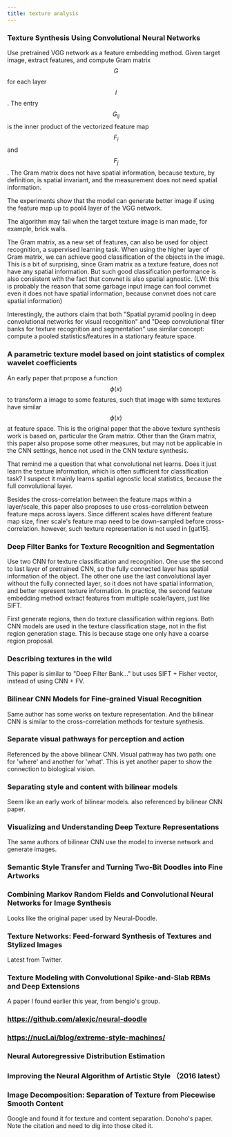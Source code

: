 ```yaml
---
title: texture analysis
---
```


<script type="text/javascript" async
  src="https://cdn.mathjax.org/mathjax/latest/MathJax.js?config=TeX-MML-AM_CHTML">
</script>


### Texture Synthesis Using Convolutional Neural Networks
Use pretrained VGG network as a feature embedding method. Given target image, extract features, and compute Gram matrix $$G$$ for each layer $$l$$. The entry $$G_{ij}$$ is the inner product of the vectorized feature map $$F_i$$ and $$F_j$$. The Gram matrix does not have spatial information, because texture, by definition, is spatial invariant, and the measurement does not need spatial information.

The experiments show that the model can generate better image if using the feature map up to pool4 layer of the VGG network.

The algorithm may fail when the target texture image is man made, for example, brick walls.

The Gram matrix, as a new set of features, can also be used for object recognition, a supervised learning task. When using the higher layer of Gram matrix, we can achieve good classification of the objects in the image. This is a bit of surprising, since Gram matrix as a texture feature, does not have any spatial information. But such good classification performance is also consistent with the fact that convnet is also spatial agnostic. (LW: this is probably the reason that some garbage input image can fool convnet even it does not have spatial information, because convnet does not care spatial information)

Interestingly, the authors claim that both "Spatial pyramid pooling in deep convolutional networks for visual recognition" and "Deep convolutional filter banks for texture recognition and segmentation" use similar concept: compute a pooled statistics/features in a stationary feature space.

### A parametric texture model based on joint statistics of complex wavelet coefficients

An early paper that propose a function $$\phi(x)$$ to transform a image to some features, such that image with same textures have similar $$\phi(x)$$ at feature space. This is the original paper that the above texture synthesis work is based on, particular the Gram matrix. Other than the Gram matrix, this paper also propose some other measures, but may not be applicable in the CNN settings, hence not used in the CNN texture synthesis.

That remind me a question that what convolutional net learns. Does it just learn the texture information, which is often sufficient for classification task? I suspect it mainly learns spatial agnostic local statistics, because the full convolutional layer.

Besides the cross-correlation between the feature maps within a layer/scale, this paper also proposes to use cross-correlation between feature maps across layers. Since different scales have different feature map size, finer scale's feature map need to be down-sampled before cross-correlation. however, such texture representation is not used in [gat15].

### Deep Filter Banks for Texture Recognition and Segmentation
Use two CNN for texture classification and recognition. One use the second to last layer of pretrained CNN, so the fully connected layer has spatial information of the object. The other one use the last convolutional layer without the fully connected layer, so it does not have spatial information, and better represent texture information. In practice, the second feature embedding method extract features from multiple scale/layers, just like SIFT.

First generate regions, then do texture classification within regions. Both CNN models are used in the texture classification stage, not in the fist region generation stage. This is because stage one only have a coarse region proposal.

### Describing textures in the wild
This paper is similar to "Deep Filter Bank..." but uses SIFT + Fisher vector, instead of using CNN + FV.

### Bilinear CNN Models for Fine-grained Visual Recognition
Same author has some works on texture representation. And the bilinear CNN is similar to the cross-correlation methods for texture synthesis.

### Separate visual pathways for perception and action
Referenced by the above bilinear CNN. Visual pathway has two path: one for 'where' and another for 'what'. This is yet another paper to show the connection to biological vision.

### Separating style and content with bilinear models
Seem like an early work of bilinear models.  also referenced by bilinear CNN paper.

### Visualizing and Understanding Deep Texture Representations
The same authors of bilinear CNN use the model to inverse network and generate images.

### Semantic Style Transfer and Turning Two-Bit Doodles into Fine Artworks

### Combining Markov Random Fields and Convolutional Neural Networks for Image Synthesis

Looks like the original paper used by Neural-Doodle.

### Texture Networks: Feed-forward Synthesis of Textures and Stylized Images
Latest from Twitter.

### Texture Modeling with Convolutional Spike-and-Slab RBMs and Deep Extensions
A paper I found earlier this year, from bengio's group.

### https://github.com/alexjc/neural-doodle

### https://nucl.ai/blog/extreme-style-machines/

### Neural Autoregressive Distribution Estimation

### Improving the Neural Algorithm of Artistic Style （2016 latest）

### Image Decomposition: Separation of Texture from Piecewise Smooth Content
Google and found it for texture and content separation. Donoho's paper. Note the citation and need to dig into those cited it.  
